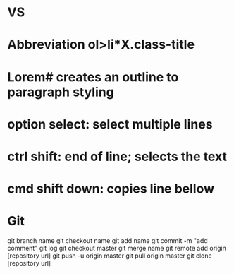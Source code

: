  # VS
# Abbreviation ol>li*X.class-title
# Lorem# creates an outline to paragraph styling
# option select: select multiple lines
# ctrl shift: end of line; selects the text
# cmd shift down: copies line bellow 

# Git
git branch name
git checkout name
git add name
git commit -m "add comment"
git log
git checkout master
git merge name
git remote add origin [repository url]
git push -u origin master
git pull origin master
git clone [repository url]

